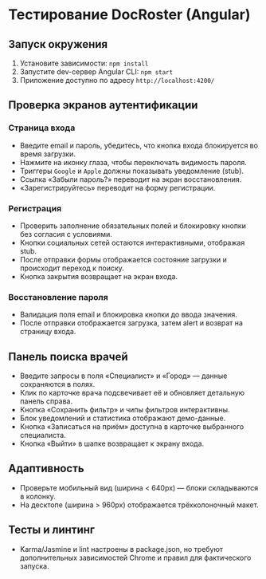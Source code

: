 # Тестирование DocRoster (Angular)

## Запуск окружения
1. Установите зависимости: `npm install`
2. Запустите dev-сервер Angular CLI: `npm start`
3. Приложение доступно по адресу `http://localhost:4200/`

## Проверка экранов аутентификации

### Страница входа
- Введите email и пароль, убедитесь, что кнопка входа блокируется во время загрузки.
- Нажмите на иконку глаза, чтобы переключать видимость пароля.
- Триггеры `Google` и `Apple` должны показывать уведомление (stub).
- Ссылка «Забыли пароль?» переводит на экран восстановления.
- «Зарегистрируйтесь» переводит на форму регистрации.

### Регистрация
- Проверить заполнение обязательных полей и блокировку кнопки без согласия с условиями.
- Кнопки социальных сетей остаются интерактивными, отображая stub.
- После отправки формы отображается состояние загрузки и происходит переход к поиску.
- Кнопка закрытия возвращает на экран входа.

### Восстановление пароля
- Валидация поля email и блокировка кнопки до ввода значения.
- После отправки отображается загрузка, затем alert и возврат на страницу входа.

## Панель поиска врачей
- Введите запросы в поля «Специалист» и «Город» — данные сохраняются в полях.
- Клик по карточке врача подсвечивает её и обновляет детальную панель справа.
- Кнопка «Сохранить фильтр» и чипы фильтров интерактивны.
- Блок уведомлений и статистика отображают демо-данные.
- Кнопка «Записаться на приём» доступна в карточке выбранного специалиста.
- Кнопка «Выйти» в шапке возвращает к экрану входа.

## Адаптивность
- Проверьте мобильный вид (ширина < 640px) — блоки складываются в колонку.
- На десктопе (ширина > 960px) отображается трёхколоночный макет.

## Тесты и линтинг
- Karma/Jasmine и lint настроены в package.json, но требуют дополнительных зависимостей Chrome и правил для фактического запуска.
